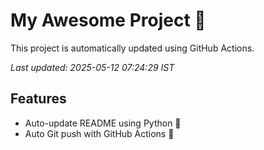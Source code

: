 # My Awesome Project 🚀

This project is automatically updated using GitHub Actions.

_Last updated: 2025-05-12 07:24:29 IST_

## Features
- Auto-update README using Python 🐍
- Auto Git push with GitHub Actions 🤖
